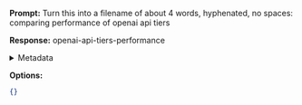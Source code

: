 **Prompt:**
Turn this into a filename of about 4 words, hyphenated, no spaces: comparing performance of openai api tiers

**Response:**
openai-api-tiers-performance

<details><summary>Metadata</summary>

- Duration: 803 ms
- Datetime: 2023-11-09T21:15:13.875417
- Model: gpt-3.5-turbo-0613

</details>

**Options:**
```json
{}
```

